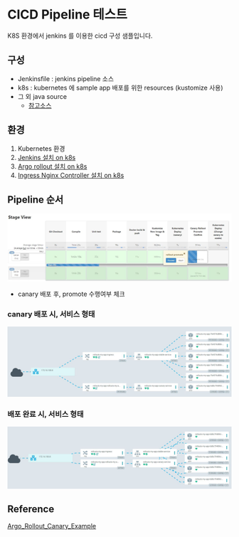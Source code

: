 # CICD Pipeline 테스트

K8S 환경에서 jenkins 를 이용한 cicd 구성 샘플입니다.

## 구성

- Jenkinsfile : jenkins pipeline 소스
- k8s : kubernetes 에 sample app 배포를 위한 resources (kustomize 사용)
- 그 외 java source
  - [참고소스](https://github.com/leszko/calculator)

## 환경

1. Kubernetes 환경
2. [Jenkins 설치 on k8s](https://www.jenkins.io/doc/book/installing/kubernetes/)
3. [Argo rollout 설치 on k8s](https://argoproj.github.io/argo-rollouts/)
4. [Ingress Nginx Controller 설치 on k8s](https://github.com/kubernetes/ingress-nginx)

## Pipeline 순서

![jenkins_pipeline](./img/jenkins_pipeline.JPG)

- canary 배포 후, promote 수행여부 체크

### canary 배포 시, 서비스 형태

![canary_deploy](./img/canary_deploy.JPG)

### 배포 완료 시, 서비스 형태

![deploy_done](./img/deploy_finish.JPG)

## Reference

[Argo_Rollout_Canary_Example](https://github.com/hony7410/argo-rollout-canary-sample)

